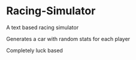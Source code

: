 # Racing-Simulator
A text based racing simulator

Generates a car with random stats for each player

Completely luck based
